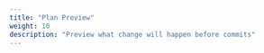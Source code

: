 ```yaml
---
title: "Plan Preview"
weight: 10
description: "Preview what change will happen before commits"
---
```

